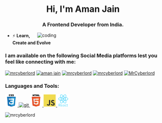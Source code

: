 <h1 align="center">Hi, I'm Aman Jain</h1>
<h3 align="center">A Frontend Developer from India.</h3>

<img align="right" alt="coding" width="400" src="https://gifdb.com/images/file/animated-man-computer-coding-nae6mec378lsg1i3.gif">

- ⚡ **Learn, Create and Evolve**

<h3 align="left">
I am available on the following Social Media platforms lest you feel like connecting with me:</h3>
<p align="left">
<a href="https://twitter.com/mrcyberlord" target="blank"><img align="center" src="https://raw.githubusercontent.com/rahuldkjain/github-profile-readme-generator/master/src/images/icons/Social/twitter.svg" alt="mrcyberlord" height="30" width="40" /></a>
<a href="https://linkedin.com/in/aman jain" target="blank"><img align="center" src="https://raw.githubusercontent.com/rahuldkjain/github-profile-readme-generator/master/src/images/icons/Social/linked-in-alt.svg" alt="aman jain" height="30" width="40" /></a>
<a href="https://instagram.com/mrcyberlord" target="blank"><img align="center" src="https://raw.githubusercontent.com/rahuldkjain/github-profile-readme-generator/master/src/images/icons/Social/instagram.svg" alt="mrcyberlord" height="30" width="40" /></a>
<a href="https://www.leetcode.com/mrcyberlord" target="blank"><img align="center" src="https://raw.githubusercontent.com/rahuldkjain/github-profile-readme-generator/master/src/images/icons/Social/leet-code.svg" alt="mrcyberlord" height="30" width="40" /></a>
<a href="https://www.hackerrank.com/MrCyberlord" target="blank"><img align="center" src="https://raw.githubusercontent.com/rahuldkjain/github-profile-readme-generator/master/src/images/icons/Social/hackerearth.svg" alt="MrCyberlord" height="30" width="40" /></a>
</p>

<h3 align="left">Languages and Tools:</h3>
<p align="left"> <a href="https://www.w3schools.com/css/" target="_blank" rel="noreferrer"> <img src="https://raw.githubusercontent.com/devicons/devicon/master/icons/css3/css3-original-wordmark.svg" alt="css3" width="40" height="40"/> </a> <a href="https://git-scm.com/" target="_blank" rel="noreferrer"> <img src="https://www.vectorlogo.zone/logos/git-scm/git-scm-icon.svg" alt="git" width="40" height="40"/> </a> <a href="https://www.w3.org/html/" target="_blank" rel="noreferrer"> <img src="https://raw.githubusercontent.com/devicons/devicon/master/icons/html5/html5-original-wordmark.svg" alt="html5" width="40" height="40"/> </a> <a href="https://developer.mozilla.org/en-US/docs/Web/JavaScript" target="_blank" rel="noreferrer"> <img src="https://raw.githubusercontent.com/devicons/devicon/master/icons/javascript/javascript-original.svg" alt="javascript" width="40" height="40"/> </a> <a href="https://reactjs.org/" target="_blank" rel="noreferrer"> <img src="https://raw.githubusercontent.com/devicons/devicon/master/icons/react/react-original-wordmark.svg" alt="react" width="40" height="40"/> </a> </p>

<p><img align="center" src="https://github-readme-stats.vercel.app/api/top-langs?username=mrcyberlord&show_icons=true&locale=en&layout=compact" alt="mrcyberlord" /></p>
